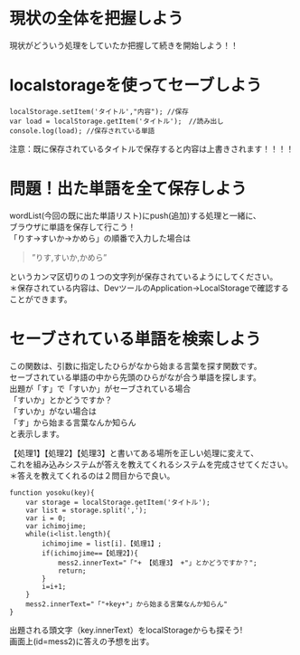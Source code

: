 # 現状の全体を把握しよう
現状がどういう処理をしていたか把握して続きを開始しよう！！  

# localstorageを使ってセーブしよう
```
localStorage.setItem('タイトル',"内容"); //保存
var load = localStorage.getItem('タイトル');　//読み出し
console.log(load); //保存されている単語
```
注意：既に保存されているタイトルで保存すると内容は上書きされます！！！！

# 問題！出た単語を全て保存しよう

wordList(今回の既に出た単語リスト)にpush(追加)する処理と一緒に、  
ブラウザに単語を保存して行こう！    
「りす→すいか→かめら」の順番で入力した場合は
 > ”りす,すいか,かめら”

というカンマ区切りの１つの文字列が保存されているようにしてください。  
＊保存されている内容は、DevツールのApplication->LocalStorageで確認することができます。  


# セーブされている単語を検索しよう

この関数は、引数に指定したひらがなから始まる言葉を探す関数です。  
セーブされている単語の中から先頭のひらがなが合う単語を探します。  
出題が「す」で「すいか」がセーブされている場合  
「すいか」とかどうですか？    
「すいか」がない場合は   
「す」から始まる言葉なんか知らん  
と表示します。  
  
【処理1】【処理2】【処理3】と書いてある場所を正しい処理に変えて、  
これを組み込みシステムが答えを教えてくれるシステムを完成させてください。  
＊答えを教えてくれるのは２問目からで良い。  

```
function yosoku(key){
    var storage = localStorage.getItem('タイトル');
    var list = storage.split(',');
    var i = 0;
    var ichimojime;
    while(i<list.length){
        ichimojime = list[i].【処理1】;
        if(ichimojime==【処理2】){
            mess2.innerText="「"+ 【処理3】 +"」とかどうですか？";
            return;
        }
        i=i+1;
    }
    mess2.innerText="「"+key+"」から始まる言葉なんか知らん"
}
```


出題される頭文字（key.innerText）をlocalStorageからも探そう!   
画面上(id=mess2)に答えの予想を出す。  


